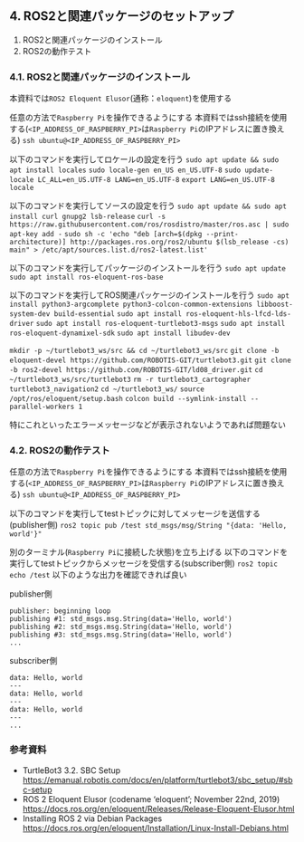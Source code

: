 ## 4. ROS2と関連パッケージのセットアップ
1. ROS2と関連パッケージのインストール
2. ROS2の動作テスト


### 4.1. ROS2と関連パッケージのインストール
本資料では`ROS2 Eloquent Elusor`(通称：`eloquent`)を使用する

任意の方法で`Raspberry Pi`を操作できるようにする
本資料ではssh接続を使用する(`<IP_ADDRESS_OF_RASPBERRY_PI>`は`Raspberry Pi`のIPアドレスに置き換える)
`ssh ubuntu@<IP_ADDRESS_OF_RASPBERRY_PI>`

以下のコマンドを実行してロケールの設定を行う
`sudo apt update && sudo apt install locales`
`sudo locale-gen en_US en_US.UTF-8`
`sudo update-locale LC_ALL=en_US.UTF-8 LANG=en_US.UTF-8`
`export LANG=en_US.UTF-8`
`locale`

以下のコマンドを実行してソースの設定を行う
`sudo apt update && sudo apt install curl gnupg2 lsb-release`
`curl -s https://raw.githubusercontent.com/ros/rosdistro/master/ros.asc | sudo apt-key add -`
`sudo sh -c 'echo "deb [arch=$(dpkg --print-architecture)] http://packages.ros.org/ros2/ubuntu $(lsb_release -cs) main" > /etc/apt/sources.list.d/ros2-latest.list'`

以下のコマンドを実行してパッケージのインストールを行う
`sudo apt update`
`sudo apt install ros-eloquent-ros-base`

以下のコマンドを実行してROS関連パッケージのインストールを行う
`sudo apt install python3-argcomplete python3-colcon-common-extensions libboost-system-dev build-essential`
`sudo apt install ros-eloquent-hls-lfcd-lds-driver`
`sudo apt install ros-eloquent-turtlebot3-msgs`
`sudo apt install ros-eloquent-dynamixel-sdk`
`sudo apt install libudev-dev`

`mkdir -p ~/turtlebot3_ws/src && cd ~/turtlebot3_ws/src`
`git clone -b eloquent-devel https://github.com/ROBOTIS-GIT/turtlebot3.git`
`git clone -b ros2-devel https://github.com/ROBOTIS-GIT/ld08_driver.git`
`cd ~/turtlebot3_ws/src/turtlebot3`
`rm -r turtlebot3_cartographer turtlebot3_navigation2`
`cd ~/turtlebot3_ws/`
`source /opt/ros/eloquent/setup.bash`
`colcon build --symlink-install --parallel-workers 1`

特にこれといったエラーメッセージなどが表示されないようであれば問題ない


### 4.2. ROS2の動作テスト
任意の方法で`Raspberry Pi`を操作できるようにする
本資料ではssh接続を使用する(`<IP_ADDRESS_OF_RASPBERRY_PI>`は`Raspberry Pi`のIPアドレスに置き換える)
`ssh ubuntu@<IP_ADDRESS_OF_RASPBERRY_PI>`

以下のコマンドを実行してtestトピックに対してメッセージを送信する(publisher側)
`ros2 topic pub /test std_msgs/msg/String "{data: 'Hello, world'}"`

別のターミナル(`Raspberry Pi`に接続した状態)を立ち上げる
以下のコマンドを実行してtestトピックからメッセージを受信する(subscriber側)
`ros2 topic echo /test`
以下のような出力を確認できれば良い

publisher側
```
publisher: beginning loop
publishing #1: std_msgs.msg.String(data='Hello, world')
publishing #2: std_msgs.msg.String(data='Hello, world')
publishing #3: std_msgs.msg.String(data='Hello, world')
...
```
subscriber側
```
data: Hello, world
---
data: Hello, world
---
data: Hello, world
---
...
```


### 参考資料
- TurtleBot3 3.2. SBC Setup
https://emanual.robotis.com/docs/en/platform/turtlebot3/sbc_setup/#sbc-setup
- ROS 2 Eloquent Elusor (codename ‘eloquent’; November 22nd, 2019)
https://docs.ros.org/en/eloquent/Releases/Release-Eloquent-Elusor.html
- Installing ROS 2 via Debian Packages
https://docs.ros.org/en/eloquent/Installation/Linux-Install-Debians.html

